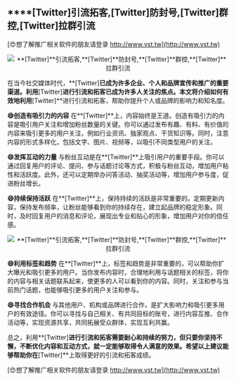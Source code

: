 ## ****[Twitter]**引流拓客,**[Twitter]**防封号,**[Twitter]**群控,**[Twitter]**拉群引流**

[😍想了解推广相关软件的朋友请登录 http://www.vst.tw](http://www.vst.tw)

 <center><img src="https://vst.tw/MP4/tuiguang/png/0.png" alt="**[Twitter]**引流拓客,**[Twitter]**防封号,**[Twitter]**群控,**[Twitter]**拉群引流"></center>

在当今社交媒体时代，**[Twitter]**已成为许多企业、个人和品牌宣传和推广的重要渠道。利用**[Twitter]**进行引流和拓客已成为许多人关注的焦点。本文将介绍如何有效地利用**[Twitter]**进行引流和拓客，帮助你提升个人或品牌的影响力和知名度。

**😄创造有吸引力的内容**
在**[Twitter]**上，内容始终是王道。创造有吸引力的内容是吸引用户关注和增加粉丝数量的关键。你可以通过发布有趣、有料、有价值的内容来吸引更多的用户关注，例如行业资讯、独家观点、干货知识等。同时，注意内容的形式多样化，包括文字、图片、视频等，以吸引不同类型用户的关注。

**😄发挥互动的力量**
与粉丝互动是在**[Twitter]**上吸引用户的重要手段。你可以通过回复用户的评论、提问、参与话题讨论等方式，积极与粉丝互动，增加用户粘性和活跃度。此外，还可以定期举办问答活动、抽奖活动等，增加用户参与度，促进粉丝增长。

**😄持续保持活跃**
在**[Twitter]**上，保持持续的活跃是非常重要的。定期更新内容，保持发布频率，让粉丝能够看到你的持续存在，建立起品牌的稳定形象。同时，及时回复用户的消息和评论，展现出专业和贴心的形象，增加用户对你的信任感。

 <center><img src="https://vst.tw/MP4/tuiguang/png/7.png" alt="**[Twitter]**引流拓客,**[Twitter]**防封号,**[Twitter]**群控,**[Twitter]**拉群引流"></center>

**😄利用标签和趋势**
在**[Twitter]**上，标签和趋势是非常重要的，可以帮助你扩大曝光和吸引更多的用户。当你发布内容时，合理地利用与话题相关的标签，将你的内容与相关话题联系起来，使更多的人可以看到你的内容。同时，关注和参与当前热门话题，也能够吸引更多的用户关注和参与。

**😄寻找合作机会**
与其他用户、机构或品牌进行合作，是扩大影响力和吸引更多用户的有效途径。你可以寻找与自己相关、有共同目标的账号，进行内容互推、合作活动等，实现资源共享，共同拓展受众群体，实现互利共赢。

总之，利用**[Twitter]**进行引流和拓客需要耐心和持续的努力，但只要你坚持不懈，不断优化内容和互动方式，就一定能够取得令人满意的效果。希望以上建议能够帮助你在**[Twitter]**上取得更好的引流和拓客成绩。

[😍想了解推广相关软件的朋友请登录 http://www.vst.tw](http://www.vst.tw)



